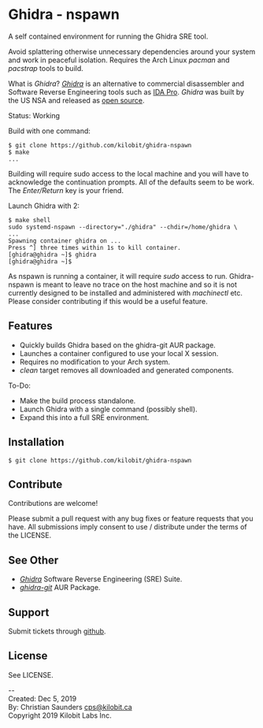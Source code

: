 Ghidra - nspawn
===============

A self contained environment for running the Ghidra SRE tool.

Avoid splattering otherwise unnecessary dependencies around your
system and work in peaceful isolation.  Requires the Arch Linux
*pacman* and *pacstrap* tools to build.

What is *Ghidra*?  [*Ghidra*](https://ghidra-sre.org/) is an
alternative to commercial disassembler and Software Reverse
Engineering tools such as 
[IDA Pro](https://en.wikipedia.org/wiki/Interactive_Disassembler).
*Ghidra* was built by the US NSA and released as 
[open source](https://github.com/NationalSecurityAgency/ghidra).

Status: Working

Build with one command:
```{.bash}
$ git clone https://github.com/kilobit/ghidra-nspawn
$ make
...
```
Building will require sudo access to the local machine and you will
have to acknowledge the continuation prompts.  All of the defaults
seem to be work.  The *Enter/Return* key is your friend.

Launch Ghidra with 2:
```{.bash}
$ make shell
sudo systemd-nspawn --directory="./ghidra" --chdir=/home/ghidra \
...
Spawning container ghidra on ...
Press ^] three times within 1s to kill container.
[ghidra@ghidra ~]$ ghidra
[ghidra@ghidra ~]$ 
```

As nspawn is running a container, it will require *sudo* access to
run.  Ghidra-nspawn is meant to leave no trace on the host machine and
so it is not currently designed to be installed and administered with
*machinectl* etc.  Please consider contributing if this would be a
useful feature.

Features
--------

- Quickly builds Ghidra based on the ghidra-git AUR package.
- Launches a container configured to use your local X session.
- Requires no modification to your Arch system.
- *clean* target removes all downloaded and generated components.

To-Do:
- Make the build process standalone.
- Launch Ghidra with a single command (possibly shell).
- Expand this into a full SRE environment.

Installation
------------

```{.bash}
$ git clone https://github.com/kilobit/ghidra-nspawn
```

Contribute
----------

Contributions are welcome!

Please submit a pull request with any bug fixes or feature requests
that you have.  All submissions imply consent to use / distribute
under the terms of the LICENSE.

See Other
---------

* [*Ghidra*](https://ghidra-sre.org/) Software Reverse Engineering
  (SRE) Suite.
* [*ghidra-git*](https://aur.archlinux.org/packages/ghidra-git/) AUR Package.

Support
-------

Submit tickets through [github](https://github.com/kilobit/ghidra-nspawn).

License
-------

See LICENSE.

--  
Created: Dec 5, 2019  
By: Christian Saunders <cps@kilobit.ca>  
Copyright 2019 Kilobit Labs Inc.  
